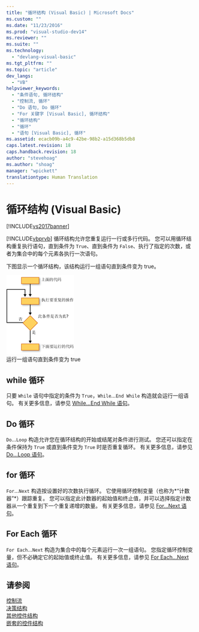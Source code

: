 ```yaml
---
title: "循环结构 (Visual Basic) | Microsoft Docs"
ms.custom: ""
ms.date: "11/23/2016"
ms.prod: "visual-studio-dev14"
ms.reviewer: ""
ms.suite: ""
ms.technology: 
  - "devlang-visual-basic"
ms.tgt_pltfrm: ""
ms.topic: "article"
dev_langs: 
  - "VB"
helpviewer_keywords: 
  - "条件语句, 循环结构"
  - "控制流, 循环"
  - "Do 语句, Do 循环"
  - "For 关键字 [Visual Basic], 循环结构"
  - "循环结构"
  - "循环"
  - "语句 [Visual Basic], 循环"
ms.assetid: ecacb09b-a4c9-42be-98b2-a15d368b5db8
caps.latest.revision: 18
caps.handback.revision: 18
author: "stevehoag"
ms.author: "shoag"
manager: "wpickett"
translationtype: Human Translation
---
```

# 循环结构 (Visual Basic)
[!INCLUDE[vs2017banner](../../../../csharp/includes/vs2017banner.md)]

[!INCLUDE[vbprvb](../../../../csharp/programming-guide/concepts/linq/includes/vbprvb_md.md)] 循环结构允许您重复运行一行或多行代码。  您可以用循环结构重复执行语句，直到条件为 `True`、直到条件为 `False`、执行了指定的次数，或者为集合中的每个元素各执行一次语句。  
  
 下图显示一个循环结构，该结构运行一组语句直到条件变为 true。  
  
 ![Do...Until 循环流程图](../../../../visual-basic/programming-guide/language-features/control-flow/media/dountilloop.gif "DoUntilLoop")  
运行一组语句直到条件变为 true  
  
## while 循环  
 只要 `While` 语句中指定的条件为 `True`，`While`...`End While` 构造就会运行一组语句。  有关更多信息，请参见 [While...End While 语句](../../../../visual-basic/language-reference/statements/while-end-while-statement.md)。  
  
## Do 循环  
 `Do`...`Loop` 构造允许您在循环结构的开始或结尾对条件进行测试。  您还可以指定在条件保持为 `True` 或直到条件变为 `True` 时是否重复循环。  有关更多信息，请参见 [Do...Loop 语句](../../../../visual-basic/language-reference/statements/do-loop-statement.md)。  
  
## for 循环  
 `For`...`Next` 构造按设置好的次数执行循环。  它使用循环控制变量（也称为*“计数器”*）跟踪重复。  您可以指定此计数器的起始值和终止值，并可以选择指定计数器从一个重复到下一个重复递增的数量。  有关更多信息，请参见 [For...Next 语句](../../../../visual-basic/language-reference/statements/for-next-statement.md)。  
  
## For Each 循环  
 `For Each`...`Next` 构造为集合中的每个元素运行一次一组语句。  您指定循环控制变量，但不必确定它的起始值或终止值。  有关更多信息，请参见 [For Each...Next 语句](../../../../visual-basic/language-reference/statements/for-each-next-statement.md)。  
  
## 请参阅  
 [控制流](../../../../visual-basic/programming-guide/language-features/control-flow/index.md)   
 [决策结构](../../../../visual-basic/programming-guide/language-features/control-flow/decision-structures.md)   
 [其他控件结构](../../../../visual-basic/programming-guide/language-features/control-flow/other-control-structures.md)   
 [嵌套的控件结构](../../../../visual-basic/programming-guide/language-features/control-flow/nested-control-structures.md)